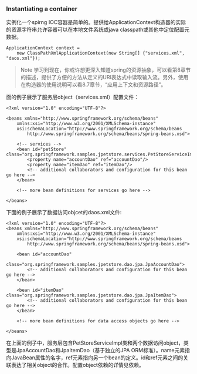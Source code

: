 ### Instantiating a container

实例化一个spirng IOC容器是简单的。提供给ApplicationContext构造器的实际的资源字符串允许容器可以在本地文件系统或java classpath或其他中定位配置元数据。

```
ApplicationContext context =
    new ClassPathXmlApplicationContext(new String[] {"services.xml", "daos.xml"});
```

>Note
>学习到现在，你或许想更深入知道spring的资源抽象，可以看第8章节的描述，提供了方便的方法从定义的URI表达式中读取输入流。另外，使用在构造器的使用说明可以看8.7章节，“应用上下文和资源路径”。

面的例子展示了服务层object（services.xml）配置文件：

```
<?xml version="1.0" encoding="UTF-8"?>

<beans xmlns="http://www.springframework.org/schema/beans"
    xmlns:xsi="http://www.w3.org/2001/XMLSchema-instance"
    xsi:schemaLocation="http://www.springframework.org/schema/beans
        http://www.springframework.org/schema/beans/spring-beans.xsd">

    <!-- services -->
    <bean id="petStore" class="org.springframework.samples.jpetstore.services.PetStoreServiceImpl">
        <property name="accountDao" ref="accountDao"/>
        <property name="itemDao" ref="itemDao"/>
        <!-- additional collaborators and configuration for this bean go here -->
    </bean>

    <!-- more bean definitions for services go here -->

</beans>
```

下面的例子展示了数据访问objcet的daos.xml文件:

```
<?xml version="1.0" encoding="UTF-8"?>
<beans xmlns="http://www.springframework.org/schema/beans"
    xmlns:xsi="http://www.w3.org/2001/XMLSchema-instance"
    xsi:schemaLocation="http://www.springframework.org/schema/beans
        http://www.springframework.org/schema/beans/spring-beans.xsd">

    <bean id="accountDao"
        class="org.springframework.samples.jpetstore.dao.jpa.JpaAccountDao">
        <!-- additional collaborators and configuration for this bean go here -->
    </bean>

    <bean id="itemDao" class="org.springframework.samples.jpetstore.dao.jpa.JpaItemDao">
        <!-- additional collaborators and configuration for this bean go here -->
    </bean>

    <!-- more bean definitions for data access objects go here -->

</beans>
```

在上面的例子中，服务层包含PetStoreServiceImpl类和两个数据访问object，类型是JpaAccountDao和JpaItemDao（基于独立的JPA ORM标准）。name元素指向JavaBean属性的名字，ref元素指向另一个bean的定义。id和ref元素之间的关联表达了相关object的合作。配置object依赖的详情见依赖。